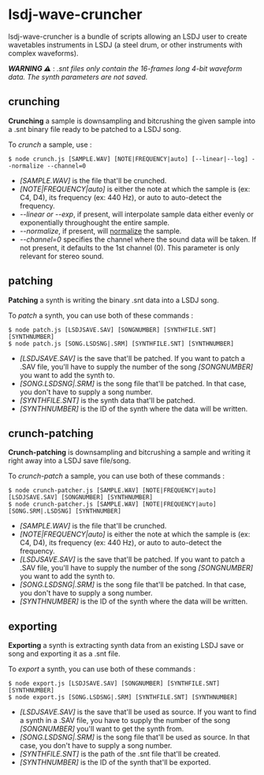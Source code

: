 # lsdj-wave-cruncher

lsdj-wave-cruncher is a bundle of scripts allowing an LSDJ user to create wavetables instruments in LSDJ (a steel drum, or other instruments with complex waveforms).

***WARNING ⚠️*** : *.snt files only contain the 16-frames long 4-bit waveform data. The synth parameters are not saved.*

## crunching

**Crunching** a sample is downsampling and bitcrushing the given sample into a .snt binary file ready to be patched to a LSDJ song.

To *crunch* a sample, use :
```
$ node crunch.js [SAMPLE.WAV] [NOTE|FREQUENCY|auto] [--linear|--log] --normalize --channel=0
```
* *[SAMPLE.WAV]* is the file that'll be crunched.
* *[NOTE|FREQUENCY|auto]* is either the note at which the sample is (ex: C4, D4), its frequency (ex: 440 Hz), or auto to auto-detect the frequency.
* *--linear or --exp*, if present, will interpolate sample data either evenly or exponentially throughought the entire sample.
* *--normalize*, if present, will [normalize](https://en.wikipedia.org/wiki/Audio_normalization) the sample.
* *--channel=0* specifies the channel where the sound data will be taken. If not present, it defaults to the 1st channel (0). This parameter is only relevant for stereo sound.


## patching

**Patching** a synth is writing the binary .snt data into a LSDJ song.

To *patch* a synth, you can use both of these commands :
```
$ node patch.js [LSDJSAVE.SAV] [SONGNUMBER] [SYNTHFILE.SNT] [SYNTHNUMBER]
$ node patch.js [SONG.LSDSNG|.SRM] [SYNTHFILE.SNT] [SYNTHNUMBER]
```

* *[LSDJSAVE.SAV]* is the save that'll be patched. If you want to patch a .SAV file, you'll have to supply the number of the song *[SONGNUMBER]* you want to add the synth to.
* *[SONG.LSDSNG|.SRM]* is the song file that'll be patched. In that case, you don't have to supply a song number.
* *[SYNTHFILE.SNT]* is the synth data that'll be patched.
* *[SYNTHNUMBER]* is the ID of the synth where the data will be written.

## crunch-patching

**Crunch-patching** is downsampling and bitcrushing a sample and writing it right away into a LSDJ save file/song.

To *crunch-patch* a sample, you can use both of these commands :
```
$ node crunch-patcher.js [SAMPLE.WAV] [NOTE|FREQUENCY|auto] [LSDJSAVE.SAV] [SONGNUMBER] [SYNTHNUMBER]
$ node crunch-patcher.js [SAMPLE.WAV] [NOTE|FREQUENCY|auto] [SONG.SRM|.LSDSNG] [SYNTHNUMBER]
```

* *[SAMPLE.WAV]* is the file that'll be crunched.
* *[NOTE|FREQUENCY|auto]* is either the note at which the sample is (ex: C4, D4), its frequency (ex: 440 Hz), or auto to auto-detect the frequency.
* *[LSDJSAVE.SAV]* is the save that'll be patched. If you want to patch a .SAV file, you'll have to supply the number of the song *[SONGNUMBER]* you want to add the synth to.
* *[SONG.LSDSNG|.SRM]* is the song file that'll be patched. In that case, you don't have to supply a song number.
* *[SYNTHNUMBER]* is the ID of the synth where the data will be written.


## exporting

**Exporting** a synth is extracting synth data from an existing LSDJ save or song and exporting it as a .snt file.

To *export* a synth, you can use both of these commands :
```
$ node export.js [LSDJSAVE.SAV] [SONGNUMBER] [SYNTHFILE.SNT] [SYNTHNUMBER]
$ node export.js [SONG.LSDSNG|.SRM] [SYNTHFILE.SNT] [SYNTHNUMBER]
```

* *[LSDJSAVE.SAV]* is the save that'll be used as source. If you want to find a synth in a .SAV file, you have to supply the number of the song *[SONGNUMBER]* you'll want to get the synth from.
* *[SONG.LSDSNG|.SRM]* is the song file that'll be used as source. In that case, you don't have to supply a song number.
* *[SYNTHFILE.SNT]* is the path of the .snt file that'll be created.
* *[SYNTHNUMBER]* is the ID of the synth that'll be exported.
